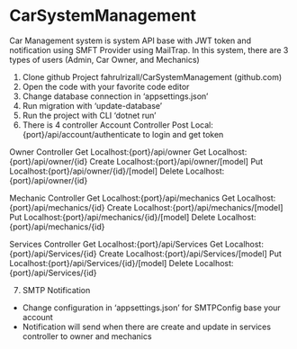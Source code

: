 # CarSystemManagement

Car Management system is system API base with JWT token and notification using SMFT Provider using MailTrap. In this system, there are 3 types of users (Admin, Car Owner, and Mechanics)
1.	Clone github Project fahrulrizall/CarSystemManagement (github.com)
2.	Open the code with your favorite code editor
3.	Change database connection in ‘appsettings.json’
4.	Run migration with ‘update-database’
5.	Run the project with CLI ‘dotnet run’
6.	There is 4 controller 
Account Controller 
Post    Local:{port}/api/account/authenticate to login and get token

Owner Controller 
Get    	Localhost:{port}/api/owner
Get    	Localhost:{port}/api/owner/{id}
Create   Localhost:{port}/api/owner/[model]
Put    	Localhost:{port}/api/owner/{id}/[model]
Delete	Localhost:{port}/api/owner/{id}

Mechanic Controller 
Get    	Localhost:{port}/api/mechanics
Get    	Localhost:{port}/api/mechanics/{id}
Create   Localhost:{port}/api/mechanics/[model]
Put    	Localhost:{port}/api/mechanics/{id}/[model]
Delete	Localhost:{port}/api/mechanics/{id}

Services Controller 
Get    	Localhost:{port}/api/Services
Get    	Localhost:{port}/api/Services/{id}
Create   Localhost:{port}/api/Services/[model]
Put    	Localhost:{port}/api/Services/{id}/[model]
Delete	Localhost:{port}/api/Services/{id}

7.	SMTP Notification
-	Change configuration in ‘appsettings.json’ for SMTPConfig base your account
-	Notification will send when there are create and update in services controller to owner and mechanics

